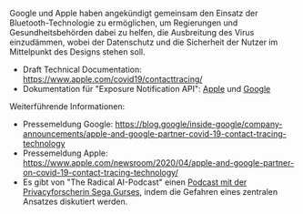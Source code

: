 Google und Apple haben angekündigt gemeinsam den Einsatz der Bluetooth-Technologie zu ermöglichen, um Regierungen und Gesundheitsbehörden dabei zu helfen, die Ausbreitung des Virus einzudämmen, wobei der Datenschutz und die Sicherheit der Nutzer im Mittelpunkt des Designs stehen soll. 

* Draft Technical Documentation: https://www.apple.com/covid19/contacttracing/ 
* Dokumentation für "Exposure Notification API": [Apple](https://developer.apple.com/documentation/exposurenotification) und [Google](https://www.blog.google/documents/68/Android_Exposure_Notification_API_documentation_v1.2.pdf) 


Weiterführende Informationen:
* Pressemeldung Google: https://blog.google/inside-google/company-announcements/apple-and-google-partner-covid-19-contact-tracing-technology
* Pressemeldung Apple: https://www.apple.com/newsroom/2020/04/apple-and-google-partner-on-covid-19-contact-tracing-technology/
* Es gibt von "The Radical AI-Podcast" einen [Podcast mit der Privacyforscherin Sega Gurses](https://podcasts.apple.com/us/podcast/apple-google-partner-to-promote-coronavirus-contact/id1505229145?i=1000471553068), indem die Gefahren eines zentralen Ansatzes diskutiert werden.
